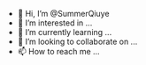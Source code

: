 - 👋 Hi, I’m @SummerQiuye
- 👀 I’m interested in ...
- 🌱 I’m currently learning ...
- 💞️ I’m looking to collaborate on ...
- 📫 How to reach me ...

<!---
SummerQiuye/SummerQiuye is a ✨ special ✨ repository because its `README.md` (this file) appears on your GitHub profile.
You can click the Preview link to take a look at your changes.
--->
